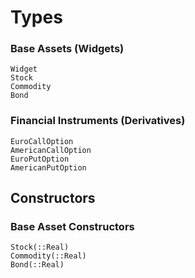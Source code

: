 # Types

### Base Assets (Widgets)

```@docs
Widget
Stock
Commodity
Bond
```

### Financial Instruments (Derivatives)

```@docs
EuroCallOption
AmericanCallOption
EuroPutOption
AmericanPutOption
```

## Constructors

### Base Asset Constructors

```@docs
Stock(::Real)
Commodity(::Real)
Bond(::Real)
```